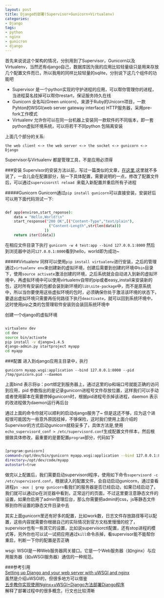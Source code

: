 ```yaml
---
layout: post
title: Django的部署(Supervisor+Gunicorn+Virtualenv)
categories:
- Django
tags:
- python
- nginx
- gunicron
- django
---
```


首先来说说这个架构的情况，分别用到了Supervisor，Gunicorn以及Virtualenv，当然还有django自己，数据库因为我的应用比较轻量级只是用来存放几个配置文件而已，所以我用的同样比较轻量的sqlite，分别说下这几个组件的功能吧

+ Supervisor 是一个python实现的守护进程的应用，可以帮你管理你的进程，当进程莫名挂掉可以帮你restart，保证服务持久在线
+ Gunicorn 全名叫(Green unicorn)，来源于Ruby的Unicorn项目，一款Pyhton的WSGI(web server gateway interface) HTTP服务器，采用pre-fork工作模式
+ Virtualenv 允许你可以在同一台机器上安装同一款软件的不同版本，即一套python虚拟环境系统，可以将若干不同python 包隔离安装

上面几个部分的关系:

```
the web client <-> the web server <-> the socket <-> gunicorn <-> Django
```

Supervisor与Virtualenv 都是管理工具，不是应用必须得


###安装
Supervisor的安装方法以前，写过一篇类似的文章，[在这里](),这里就不多说了，一会儿会在配置部分，贴一下具体配置，需要说明的一点，修改了配置文件后，可以通过`supervisorctl reload `来载入新配置并重启所有子进程

#####Gunicorn
Gunicorn通过`pip install gunicorn`可以直接安装，安装好后可以用下面代码测试一下:

```sh

def app(environ,start_reponse):    
    data = "Hello,World!\n"    
    start_response("200 OK",[("Content-Type","text/plain"),    
                    ("Content-Length",str(len(data)))     
                  ])    
    return iter([data])    

```

在相应文件目录下执行 `gunicorn -w 4 test:app --bind 127.0.0.1:8000` 然后到浏览器中访问`127.0.0.1:8000`看到hello，world即为成功~


#####Virtualenv
同样可以使用`pip install virtualenv`进行安装，之后的管理通过`virtualenv env`来创建新的虚拟环境，创建后需要到创建的环境中`bin`目录下，使用`source activate`激活创建的环境，之后系统就会自动进入到新的虚拟环境中，再虚拟环境中可以使用virtualenv自带的pip或者easy_install来安装新的包，这时所有安装的包都会装到新环境的`lib\site-package`中，而不是原系统中，所以当你要使用这些虚拟环境的包时，必须确保你处于激活该环境的状态下，要退出虚拟环境只需要再任何路径下执行`deactivate`，就可以回到系统环境中，这时使用pip之类的包管理软件安装则会装回系统环境中

创建一个django的虚拟环境

```sh

virtualenv dev    
cd dev   
source bin/activate   
pip install -v django=1.4.5  
django-admin.py startproject myapp   
cd myapp    

```


###配置
进入到django应用主目录中，执行

`gunicorn myapp.wsgi:application --bind 127.0.0.1:8000 --pid /tmp/gunicorn.pid --daemon` 

上面bind 表示将ip：port绑定到服务器上，通过这里的ip和端口号就能正确的访问到应用，pid 参数指出的是记录gunicorn进程号文件存放位置，这样我们可以手动或者使用脚本在需要停掉gunicorn时，根据pid进程号杀掉该进程，daemon 表示的改进程做为daemon运行再后台

通过上面的命令你就可以顺利的启动django服务了~ 但是这还不够，应为这个进程很可能因为一些意外原因挂掉，不够保险，这时我们使用上面介绍的Supervisor的方式启动gunicorn就稳妥多了，具体方法是,使用`echo_supervisord_conf > /etc/supervisord.conf`生成配置文件样本，然后根据做具体修改，最重要的是要配置`program`部分，代码如下

```sh

[program:gunicorn]     
command=/opt/dev/bin/gunicorn myapp.wsgi:application --bind 127.0.0.1:8000 --pid /tmp/gunicorn.pid      
directory=/opt/dev/code/myapp
autostart=true

```


做完以上配置后，我们需要启动supervisord程序，使用如下命令`supervisord -c /etc/supervisord.conf`，根据读入的配置文件，会自动启动gunicorn，通过查看进程`ps -aux | grep gunicorn`看我们的服务器是否已经启动，如果已经启动了，我们就可以通过ip在浏览器中看到，正常运行的页面，不过这里要注意静态文件的设置，如果你启用了admin管理后台，那么你需要把admin的css，js等静态文件移到你所设置的静态文件目录中去


其实上面gunicorn里还有好多的配置，比如work数，日志文件存放路径等可以配置，这些内容就需要你根据自己的实际情况到官方文档里慢慢的挖了，supervisor也有一些其它的设置，比如说supervisorctl配置，还有stop进程的模式等，另外你也可以试一试把应用通过`kill`命令杀掉，看supervisor能不能帮你重启，判断一下你的配置是否正确

wsgi: WSGI是一种Web服务器网关接口。它是一个Web服务器（如nginx）与应用服务器（如uWSGI服务器）通信的一种规范。

###参考引用   
[Setting up Django and your web server with uWSGI and nginx](http://uwsgi-docs.readthedocs.org/en/latest/tutorials/Django_and_nginx.html)    
虽然是介绍uWSGI的，但很多地方可以借鉴    
[五步教你实现使用Nginx+uWSGI+Django方法部署Django程序](http://django-china.cn/topic/101/)     
解释了部署过程中的很多概念，行文也比较清晰